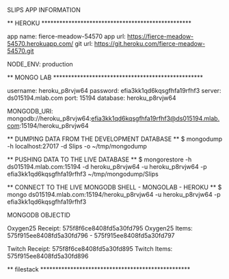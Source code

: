 SLIPS APP INFORMATION

**   HEROKU      **************************************************

app name:   fierce-meadow-54570
app url:    https://fierce-meadow-54570.herokuapp.com/
git url:    https://git.heroku.com/fierce-meadow-54570.git

NODE_ENV: production

**   MONGO LAB   **************************************************

username:   heroku_p8rvjw64
password:   efia3kk1qd6kqsgfhfa19rfhf3
server:     ds015194.mlab.com
port:       15194
database:   heroku_p8rvjw64

MONGODB_URI: mongodb://heroku_p8rvjw64:efia3kk1qd6kqsgfhfa19rfhf3@ds015194.mlab.com:15194/heroku_p8rvjw64

** DUMPING DATA FROM THE DEVELOPMENT DATABASE **
$ mongodump -h localhost:27017 -d Slips -o ~/tmp/mongodump

** PUSHING DATA TO THE LIVE DATABASE **
$ mongorestore -h ds015194.mlab.com:15194 -d heroku_p8rvjw64 -u heroku_p8rvjw64 -p efia3kk1qd6kqsgfhfa19rfhf3 ~/tmp/mongodump/Slips

** CONNECT TO THE LIVE MONGODB SHELL - MONGOLAB - HEROKU **
$ mongo ds015194.mlab.com:15194/heroku_p8rvjw64 -u heroku_p8rvjw64 -p efia3kk1qd6kqsgfhfa19rfhf3

MONGODB OBJECTID

Oxygen25 Receipt: 575f8f6ce8408fd5a30fd795
Oxygen25 Items: 575f915ee8408fd5a30fd796 - 575f915ee8408fd5a30fd797

Twitch Receipt: 575f8f6ce8408fd5a30fd895
Twitch Items: 575f915ee8408fd5a30fd896


**   filestack   **************************************************
